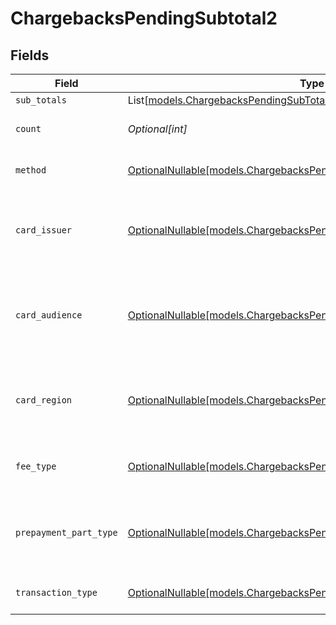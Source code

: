 # ChargebacksPendingSubtotal2


## Fields

| Field                                                                                                                                | Type                                                                                                                                 | Required                                                                                                                             | Description                                                                                                                          | Example                                                                                                                              |
| ------------------------------------------------------------------------------------------------------------------------------------ | ------------------------------------------------------------------------------------------------------------------------------------ | ------------------------------------------------------------------------------------------------------------------------------------ | ------------------------------------------------------------------------------------------------------------------------------------ | ------------------------------------------------------------------------------------------------------------------------------------ |
| `sub_totals`                                                                                                                         | List[[models.ChargebacksPendingSubTotal1](../models/chargebackspendingsubtotal1.md)]                                                 | :heavy_minus_sign:                                                                                                                   | N/A                                                                                                                                  |                                                                                                                                      |
| `count`                                                                                                                              | *Optional[int]*                                                                                                                      | :heavy_minus_sign:                                                                                                                   | Number of transactions of this type                                                                                                  | 50                                                                                                                                   |
| `method`                                                                                                                             | [OptionalNullable[models.ChargebacksPendingSubtotalMethod2]](../models/chargebackspendingsubtotalmethod2.md)                         | :heavy_minus_sign:                                                                                                                   | Payment type of the transactions                                                                                                     | creditcard                                                                                                                           |
| `card_issuer`                                                                                                                        | [OptionalNullable[models.ChargebacksPendingSubtotalCardIssuer2]](../models/chargebackspendingsubtotalcardissuer2.md)                 | :heavy_minus_sign:                                                                                                                   | In case of payments transactions with card, the card issuer will be available                                                        | amex                                                                                                                                 |
| `card_audience`                                                                                                                      | [OptionalNullable[models.ChargebacksPendingSubtotalCardAudience2]](../models/chargebackspendingsubtotalcardaudience2.md)             | :heavy_minus_sign:                                                                                                                   | In case of payments trnsactions with card, the card audience will be available.                                                      | other                                                                                                                                |
| `card_region`                                                                                                                        | [OptionalNullable[models.ChargebacksPendingSubtotalCardRegion2]](../models/chargebackspendingsubtotalcardregion2.md)                 | :heavy_minus_sign:                                                                                                                   | In case of payments transactions with card, the card region will be available.                                                       | domestic                                                                                                                             |
| `fee_type`                                                                                                                           | [OptionalNullable[models.ChargebacksPendingSubtotalFeeType2]](../models/chargebackspendingsubtotalfeetype2.md)                       | :heavy_minus_sign:                                                                                                                   | Present when the transaction represents a fee.                                                                                       | payment-fee                                                                                                                          |
| `prepayment_part_type`                                                                                                               | [OptionalNullable[models.ChargebacksPendingSubtotalPrepaymentPartType2]](../models/chargebackspendingsubtotalprepaymentparttype2.md) | :heavy_minus_sign:                                                                                                                   | Prepayment part: fee itself, reimbursement, discount, VAT or rounding compensation.                                                  | fee                                                                                                                                  |
| `transaction_type`                                                                                                                   | [OptionalNullable[models.ChargebacksPendingSubtotalTransactionType2]](../models/chargebackspendingsubtotaltransactiontype2.md)       | :heavy_minus_sign:                                                                                                                   | Represents the transaction type                                                                                                      | payment                                                                                                                              |